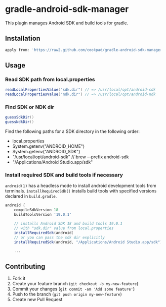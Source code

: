 # gradle-android-sdk-manager

This plugin manages Android SDK and build tools for gradle.

## Installation

```groovy
apply from: 'https://raw2.github.com/cookpad/gradle-android-sdk-manager/master/sdk_manager.gradle'
```

## Usage

### Read SDK path from local.properties

```groovy
readLocalPropertiesValue("sdk.dir") // => /usr/local/opt/android-sdk
readLocalPropertiesValue("ndk.dir") // => /usr/local/opt/android-ndk
```

### Find SDK or NDK dir

```groovy
guessSdkDir()
guessNdkDir()
```

Find the following paths for a SDK directory in the following order:

* local.properties
* System.getenv("ANDROID_HOME")
* System.getenv("ANDROID_SDK")
* "/usr/local/opt/android-sdk" // brew --prefix android-sdk
* "/Applications/Android Studio.app/sdk"

### Install required SDK and build tools if necessary

`android(1)` has a headless mode to install android development tools from terminals.
`installRequiredSdk()` installs build tools with specified versions declared in `build.gradle`.

```groovy
android {
    compileSdkVersion 18
    buildToolsVersion '19.0.1'

    // installs Android SDK 18 and build tools 19.0.1
    // with "sdk.dir" value from local.properties
    installRequiredSdk(android)
    // or you can pass the sdk dir explicitly
    installRequiredSdk(android, "/Applications/Android Studio.app/sdk")

    ...
```

## Contributing

1. Fork it
2. Create your feature branch (`git checkout -b my-new-feature`)
3. Commit your changes (`git commit -am 'Add some feature'`)
4. Push to the branch (`git push origin my-new-feature`)
5. Create new Pull Request

